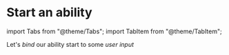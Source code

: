 # Start an ability

import Tabs from "@theme/Tabs";
import TabItem from "@theme/TabItem";

Let's *bind* our ability start to some *user input*